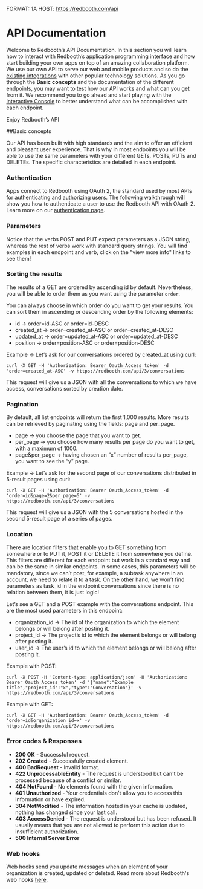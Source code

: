 FORMAT: 1A
HOST: https://redbooth.com/api

# API Documentation

Welcome to Redbooth’s API Documentation. In this section you will learn how to interact with Redbooth’s application programming interface and how start building your own apps on top of an amazing collaboration platform. We use our own API to serve our web and mobile products and so do the [existing integrations](https://redbooth.com/platform/integrations) with other popular technology solutions.
As you go through the **Basic concepts** and the documentation of the different endpoints, you may want to test how our API works and what can you get from it. We recommend you to go ahead and start playing with the [Interactive Console](https://developer.redbooth.com/console/) to better understand what can be accomplished with each endpoint.

Enjoy Redbooth’s API

##Basic concepts

Our API has been built with high standards and the aim to offer an efficient and pleasant user experience. That is why in most endpoints you will be able to use the same parameters with your different GETs, POSTs, PUTs and DELETEs. The specific characteristics are detailed in each endpoint.

### Authentication

Apps connect to Redbooth using OAuth 2, the standard used by most APIs for authenticating and authorizing users. The following walkthrough will show you how to authenticate a user to use the Redbooth API with OAuth 2. Learn more on our [authentication page](https://developer.redbooth.com/authentication/).

### Parameters

Notice that the verbs POST and PUT expect parameters as a JSON string, whereas the rest of verbs work with standard query strings. You will find examples in each endpoint and verb, click on the "view more info" links to see them!

### Sorting the results

The results of a GET are ordered by ascending id by default. Nevertheless, you will be able to order them as you want using the parameter `order`.

You can always choose in which order do you want to get your results. You can sort them in ascending or descending order by the following elements:

- id → order=id-ASC or order=id-DESC
- created_at → order=created_at-ASC or order=created_at-DESC
- updated_at → order=updated_at-ASC or order=updated_at-DESC
- position → order=position-ASC or order=position-DESC

Example → Let’s ask for our conversations ordered by created_at using curl:

```
curl -X GET -H 'Authorization: Bearer Oauth_Access_token' -d 'order=created_at-ASC' -v https://redbooth.com/api/3/conversations
```

This request will give us a JSON with all the conversations to which we have access, conversations sorted by creation date.

### Pagination

By default, all list endpoints will return the first 1,000 results. More results can be retrieved by paginating using the fields: page and per_page.

- page → you choose the page that you want to get.
- per_page → you choose how many results per page do you want to get, with a maximum of 1000.
- page&per_page → having chosen an “x” number of results per_page, you want to see the “y” page.

Example → Let’s ask for the second page of our conversations distributed in 5-result pages using curl:

```
curl -X GET -H 'Authorization: Bearer Oauth_Access_token' -d 'order=id&page=2&per_page=5' -v https://redbooth.com/api/3/conversations
```

This request will give us a JSON with the 5 conversations hosted in the second 5-result page of a series of pages.

### Location

There are location filters that enable you to GET something from somewhere or to PUT it, POST it or DELETE it from somewhere you define. This filters are different for each endpoint but work in a standard way and can be the same in similar endpoints. In some cases, this parameters will be mandatory, since we can’t post, for example, a subtask anywhere in an account, we need to relate it to a task. On the other hand, we won’t find parameters as task_id in the endpoint conversations since there is no relation between them, it is just logic!

Let’s see a GET and a POST example with the conversations endpoint. This are the most used parameters in this endpoint:

- organization_id → The id of the organization to which the element belongs or will belong after posting it.
- project_id → The project’s id to which the element belongs or will belong after posting it.
- user_id → The user’s id to which the element belongs or will belong after posting it.

Example with POST:

```
curl -X POST -H 'Content-type: application/json' -H 'Authorization: Bearer Oauth_Access_token' -d '{"name":"Example title","project_id":"x","type":"Conversation"}' -v https://redbooth.com/api/3/conversations
```

Example with GET:

```
curl -X GET -H 'Authorization: Bearer Oauth_Access_token' -d 'order=id&organization_id=x' -v https://redbooth.com/api/3/conversations
```

### Error codes & Responses

- **200 OK** - Successful request.
- **202 Created** - Successfully created element.
- **400 BadRequest** - Invalid format.
- **422 UnprocessableEntity** - The request is understood but can't be processed because of a conflict or similar.
- **404 NotFound** - No elements found with the given information.
- **401 Unauthorized** - Your credentials don't allow you to access this information or have expired.
- **304 NotModified** - The information hosted in your cache is updated, nothing has changed since your last call.
- **403 AccessDenied** - The request is understood but has been refused. It usually means that you are not allowed to perform this action due to insufficient authorization.
- **500 Internal Server Error**

### Web hooks

Web hooks send you update messages when an element of your organization is created, updated or deleted. Read more about Redbooth's web hooks [here](https://developer.redbooth.com/web-hooks/).

